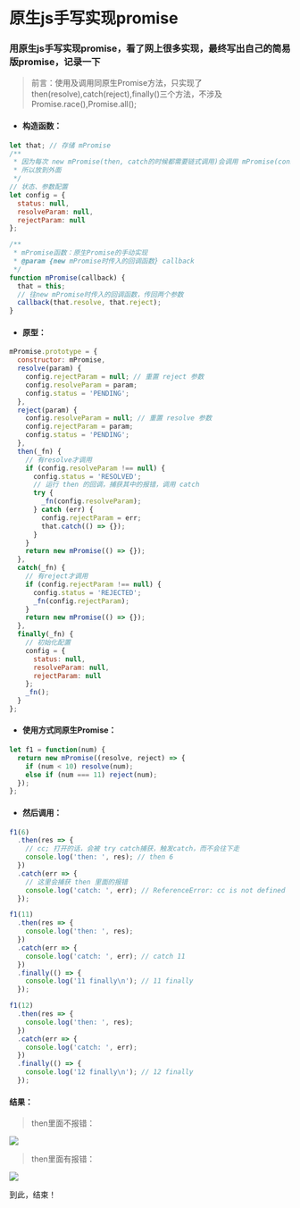 # 原生js手写实现promise

### 用原生js手写实现promise，看了网上很多实现，最终写出自己的简易版promise，记录一下

> 前言：使用及调用同原生Promise方法，只实现了then(resolve),catch(reject),finally()三个方法，不涉及Promise.race(),Promise.all();

- #### 构造函数：
```js
let that; // 存储 mPromise
/**
 * 因为每次 new mPromise(then, catch的时候都需要链式调用)会调用 mPromise(constructor)，
 * 所以放到外面
 */
// 状态、参数配置
let config = {
  status: null,
  resolveParam: null,
  rejectParam: null
};

/**
 * mPromise函数：原生Promise的手动实现
 * @param {new mPromise时传入的回调函数} callback
 */
function mPromise(callback) {
  that = this;
  // 往new mPromise时传入的回调函数，传回两个参数
  callback(that.resolve, that.reject);
}
```
- #### 原型：
```js
mPromise.prototype = {
  constructor: mPromise,
  resolve(param) {
    config.rejectParam = null; // 重置 reject 参数
    config.resolveParam = param;
    config.status = 'PENDING';
  },
  reject(param) {
    config.resolveParam = null; // 重置 resolve 参数
    config.rejectParam = param;
    config.status = 'PENDING';
  },
  then(_fn) {
    // 有resolve才调用
    if (config.resolveParam !== null) {
      config.status = 'RESOLVED';
      // 运行 then 的回调，捕获其中的报错，调用 catch
      try {
        _fn(config.resolveParam);
      } catch (err) {
        config.rejectParam = err;
        that.catch(() => {});
      }
    }
    return new mPromise(() => {});
  },
  catch(_fn) {
    // 有reject才调用
    if (config.rejectParam !== null) {
      config.status = 'REJECTED';
      _fn(config.rejectParam);
    }
    return new mPromise(() => {});
  },
  finally(_fn) {
    // 初始化配置
    config = {
      status: null,
      resolveParam: null,
      rejectParam: null
    };
    _fn();
  }
};
```
- #### 使用方式同原生Promise：

```js
let f1 = function(num) {
  return new mPromise((resolve, reject) => {
    if (num < 10) resolve(num);
    else if (num === 11) reject(num);
  });
};
```
- #### 然后调用：
```js
f1(6)
  .then(res => {
    // cc; 打开的话，会被 try catch捕获，触发catch，而不会往下走
    console.log('then: ', res); // then 6
  })
  .catch(err => {
    // 这里会捕获 then 里面的报错
    console.log('catch: ', err); // ReferenceError: cc is not defined
  });

f1(11)
  .then(res => {
    console.log('then: ', res);
  })
  .catch(err => {
    console.log('catch: ', err); // catch 11
  })
  .finally(() => {
    console.log('11 finally\n'); // 11 finally
  });

f1(12)
  .then(res => {
    console.log('then: ', res);
  })
  .catch(err => {
    console.log('catch: ', err);
  })
  .finally(() => {
    console.log('12 finally\n'); // 12 finally
  });
```

#### 结果：
> then里面不报错：

![](../static/images/js-promise-1.png)

> then里面有报错：

![](../static/images/js-promise-2.png)

到此，结束！
